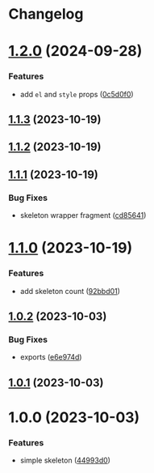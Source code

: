 # Changelog

# [1.2.0](https://github.com/dhruwlalan/react-skele/compare/v1.1.3...v1.2.0) (2024-09-28)


### Features

* add `el` and `style` props ([0c5d0f0](https://github.com/dhruwlalan/react-skele/commit/0c5d0f0aeb0abb4521c3f5b872094faf646373a7))

## [1.1.3](https://github.com/dhruwlalan/react-skele/compare/v1.1.2...v1.1.3) (2023-10-19)

## [1.1.2](https://github.com/dhruwlalan/react-skele/compare/v1.1.1...v1.1.2) (2023-10-19)

## [1.1.1](https://github.com/dhruwlalan/react-skele/compare/v1.1.0...v1.1.1) (2023-10-19)


### Bug Fixes

* skeleton wrapper fragment ([cd85641](https://github.com/dhruwlalan/react-skele/commit/cd85641d215269ee7317d2f9b945b39c3bba3781))

# [1.1.0](https://github.com/dhruwlalan/react-skele/compare/v1.0.2...v1.1.0) (2023-10-19)


### Features

* add skeleton count ([92bbd01](https://github.com/dhruwlalan/react-skele/commit/92bbd01ddc2dc9f939dafe7f3774f7b8fed7f24e))

## [1.0.2](https://github.com/dhruwlalan/react-skele/compare/v1.0.1...v1.0.2) (2023-10-03)


### Bug Fixes

* exports ([e6e974d](https://github.com/dhruwlalan/react-skele/commit/e6e974d06baa9264515c555f69be7d7040d46d86))

## [1.0.1](https://github.com/dhruwlalan/react-skele/compare/v1.0.0...v1.0.1) (2023-10-03)

# 1.0.0 (2023-10-03)


### Features

* simple skeleton ([44993d0](https://github.com/dhruwlalan/react-skele/commit/44993d09156e62f110495741a83bb9f60a83cb49))
